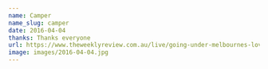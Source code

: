 ```yaml
---
name: Camper
name_slug: camper
date: 2016-04-04
thanks: Thanks everyone
url: https://www.theweeklyreview.com.au/live/going-under-melbournes-love-affair-with-the-montague-street-bridge/
image: images/2016-04-04.jpg
---
```

